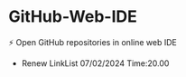 # GitHub-Web-IDE
⚡ Open GitHub repositories in online web IDE
- Renew LinkList 07/02/2024 Time:20.00

